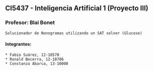## CI5437 - Inteligencia Artificial 1 (Proyecto III)
### Profesor: Blai Bonet 

    Solucionador de Nonogramas utilizando un SAT solver (Glucose)

#### Integrantes:
    * Fabio Suárez, 12-10578
    * Ronald Becerra, 12-10706
    * Constanza Abarca, 13-10000

